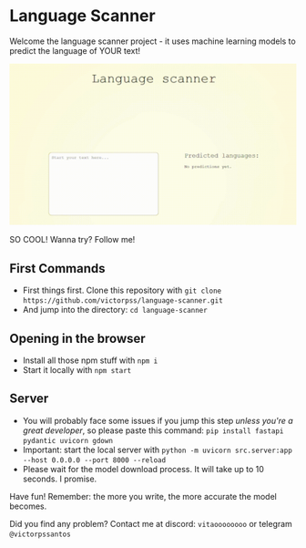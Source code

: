 # Language Scanner

Welcome the language scanner project - it uses machine learning models to predict the language of YOUR text!

![Alt Text](scanner.gif)

SO COOL! Wanna try? Follow me!

## First Commands

- First things first. Clone this repository with `git clone https://github.com/victorpss/language-scanner.git`
- And jump into the directory: `cd language-scanner`

## Opening in the browser

- Install all those npm stuff with `npm i`
- Start it locally with `npm start`

## Server

- You will probably face some issues if you jump this step _unless you're a great developer_, so please paste this command: `pip install fastapi pydantic uvicorn gdown`
- Important: start the local server with `python -m uvicorn src.server:app --host 0.0.0.0 --port 8000 --reload`
- Please wait for the model download process. It will take up to 10 seconds. I promise.

Have fun! Remember: the more you write, the more accurate the model becomes.

Did you find any problem? Contact me at discord: `vitaoooooooo` or telegram `@victorpssantos`
